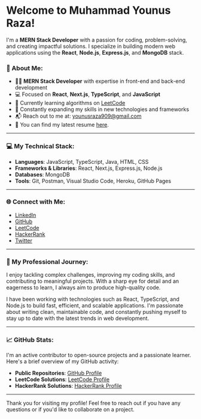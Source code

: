 # Welcome to Muhammad Younus Raza!

I'm a **MERN Stack Developer** with a passion for coding, problem-solving, and creating impactful solutions. I specialize in building modern web applications using the **React**, **Node.js**, **Express.js**, and **MongoDB** stack. 

### 🚀 About Me:
- 👨‍💻 **MERN Stack Developer** with expertise in front-end and back-end development
- 💻 Focused on **React**, **Next.js**, **TypeScript**, and **JavaScript**
- 🔭 Currently learning algorithms on [LeetCode](https://leetcode.com/younusraza909/)
- 🌱 Constantly expanding my skills in new technologies and frameworks
- 📬 Reach out to me at: [younusraza909@gmail.com](mailto:younusraza909@gmail.com)
- 📝 You can find my latest resume [here](https://docs.google.com/document/d/14xqEziWV0h7ywMKGo6jUSEX1PKZ48DimrnE6SapxOD0/edit).

---

### 💻 My Technical Stack:

- **Languages**: JavaScript, TypeScript, Java, HTML, CSS
- **Frameworks & Libraries**: React, Next.js, Express.js, Node.js
- **Databases**: MongoDB
- **Tools**: Git, Postman, Visual Studio Code, Heroku, GitHub Pages

---

### 🌐 Connect with Me:

- [LinkedIn](https://www.linkedin.com/in/connectwithyounus/)
- [GitHub](https://github.com/younusraza909)
- [LeetCode](https://leetcode.com/younusraza909/)
- [HackerRank](https://www.hackerrank.com/profile/younusraza909)
- [Twitter](https://twitter.com)

---

### 📜 My Professional Journey:

I enjoy tackling complex challenges, improving my coding skills, and contributing to meaningful projects. With a sharp eye for detail and an eagerness to learn, I always aim to produce high-quality code.

I have been working with technologies such as React, TypeScript, and Node.js to build fast, efficient, and scalable applications. I'm passionate about writing clean, maintainable code, and constantly pushing myself to stay up to date with the latest trends in web development.

---

### 📈 GitHub Stats:

I'm an active contributor to open-source projects and a passionate learner. Here's a brief overview of my GitHub activity:

- **Public Repositories**: [GitHub Profile](https://github.com/younusraza909)
- **LeetCode Solutions**: [LeetCode Profile](https://leetcode.com/younusraza909/)
- **HackerRank Solutions**: [HackerRank Profile](https://www.hackerrank.com/profile/younusraza909)

---

Thank you for visiting my profile! Feel free to reach out if you have any questions or if you'd like to collaborate on a project.
